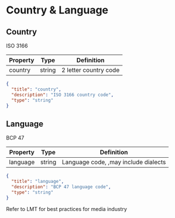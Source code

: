 # Country & Language



## Country

ISO 3166

| Property | Type   | Definition            |
| -------- | ------ | --------------------- |
| country  | string | 2 letter country code |

```JSON
{
  "title": "country",
  "description": "ISO 3166 country code",
  "type": "string"
}
```



## Language

BCP 47



| Property | Type   | Definition                           |
| -------- | ------ | ------------------------------------ |
| language | string | Language code, ,may include dialects |

```JSON
{
  "title": "language",
  "description": "BCP 47 language code",
  "type": "string"
}
```


Refer to LMT for best practices for media industry

